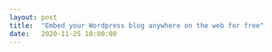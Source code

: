 ```yaml
---
layout:	post
title:	"Embed your Wordpress blog anywhere on the web for free"
date:	2020-11-25 10:00:00
---
```

<br>

